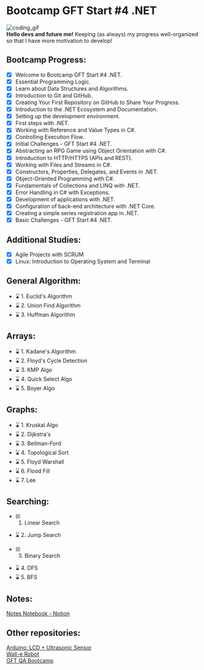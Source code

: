 # Bootcamp GFT Start #4 .NET

![coding_gif](https://media.giphy.com/media/26tn33aiTi1jkl6H6/giphy.gif)  
**Hello devs and future me!** Keeping (as always) my progress well-organized so that I have more motivation to develop!

## Bootcamp Progress:
- [x] Welcome to Bootcamp GFT Start #4 .NET.  
- [x] Essential Programming Logic.  
- [x] Learn about Data Structures and Algorithms.  
- [x] Introduction to Git and GitHub.  
- [x] Creating Your First Repository on GitHub to Share Your Progress.  
- [x] Introduction to the .NET Ecosystem and Documentation.  
- [x] Setting up the development environment.  
- [x] First steps with .NET.  
- [x] Working with Reference and Value Types in C#.  
- [x] Controlling Execution Flow.  
- [x] Initial Challenges - GFT Start #4 .NET.  
- [x] Abstracting an RPG Game using Object Orientation with C#.  
- [x] Introduction to HTTP/HTTPS (APIs and REST).  
- [x] Working with Files and Streams in C#.  
- [x] Constructors, Properties, Delegates, and Events in .NET.   
- [x] Object-Oriented Programming with C#.  
- [x] Fundamentals of Collections and LINQ with .NET.  
- [x] Error Handling in C# with Exceptions.  
- [x] Development of applications with .NET.  
- [x] Configuration of back-end architecture with .NET Core.  
- [x] Creating a simple series registration app in .NET.  
- [x] Basic Challenges - GFT Start #4 .NET.  

## Additional Studies:
- [x] Agile Projects with SCRUM  
- [x] Linux: Introduction to Operating System and Terminal

## General Algorithm:
- ⌛ 1. Euclid's Algorithm  
- ⌛ 2. Union Find Algorithm  
- ⌛ 3. Huffman Algorithm  

## Arrays:
- ⌛ 1. Kadane's Algorithm  
- ⌛ 2. Floyd's Cycle Detection  
- ⌛ 3. KMP Algo  
- ⌛ 4. Quick Select Algo  
- ⌛ 5. Boyer Algo  

## Graphs:
- ⌛ 1. Kruskal Algo  
- ⌛ 2. Dijkstra's   
- ⌛ 3. Bellman-Ford  
- ⌛ 4. Topological Sort  
- ⌛ 5. Floyd Warshall  
- ⌛ 6. Flood Fill  
- ⌛ 7. Lee  

## Searching:
- [x] 1. Linear Search  
- ⌛ 2. Jump Search  
- [x] 3. Binary Search  
- ⌛ 4. DFS  
- ⌛ 5. BFS  

## Notes:
[Notes Notebook - Notion](https://otaviospace.notion.site/GFT-Start-4-4ff376acdda34de9862d431e9dce1879)  

## Other repositories:
[Arduino: LCD + Ultrasonic Sensor](https://github.com/otavio-paz/Arduino-LCD-Ultrassonico.git)  
[Wall-e Robot](https://github.com/otavio-paz/Wall-e-Robo)  
[GFT QA Bootcamp](https://github.com/otavio-paz/dio-bootcamp-gtf-QA)
